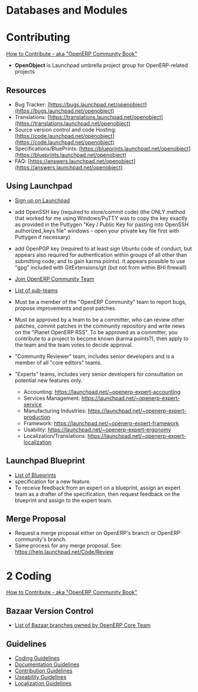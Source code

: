 # Databases and Modules #


# Contributing #

[How to Contribute - aka "OpenERP Community Book"](https://doc.openerp.com)

- **OpenObject** is Launchpad umbrella project group for OpenERP-related projects

## Resources ##

- Bug Tracker: [https://bugs.launchpad.net/openobject](https://bugs.launchpad.net/openobject)
- Translations: [https://translations.launchpad.net/openobject](https://translations.launchpad.net/openobject)
- Source version control and code Hosting: [https://code.launchpad.net/openobject](https://code.launchpad.net/openobject)
- Specifications/BluePrints: [https://blueprints.launchpad.net/openobject](https://blueprints.launchpad.net/openobject)
- FAQ: [https://answers.launchpad.net/openobject](https://answers.launchpad.net/openobject)

## Using Launchpad ##

- [Sign up on Launchpad](https://login.launchpad.net/+new_account)
- add OpenSSH key (required to store/commit code) (the ONLY method that worked for me using Windows/PuTTY was to copy the key exactly as provided in the Puttygen "Key / Public Key for pasting into OpenSSH authorized_keys file" windows - open your private key file first with Puttygen if necessary)
- add OpenPGP key (required to at least sign Ubuntu code of conduct, but appears also required for authentication within groups of all other than submitting code, and to gain karma points). It appears possible to use "gpg" included with GitExtensions/git (but not from within BHI firewall)

- [Join OpenERP Community Team](https://launchpad.net/~openerp-community/+join)
 - [List of sub-teams](https://launchpad.net/~openerp-community-reviewer/+participation)
 - Must be a member of the "OpenERP Community" team to report bugs, propose improvements and post patches.
 - Must be approved by a team to be a committer, who can review other patches, commit patches in the community repository and write news on the "Planet OpenERP RSS". To be approved as a committer, you contribute to a project to become known (karma points?), then apply to the team and the team votes to decide approval.
  - "Community Reviewer" team, includes senior developers and is a member of all "core editors" teams.
 - "Experts" teams, includes very senior developers for consultation on potential new features only.
	 - Accounting: https://launchpad.net/~openerp-expert-accounting
	 - Services Management: https://launchpad.net/~openerp-expert-service
	 - Manufacturing Industries: https://launchpad.net/~openerp-expert-production
	 - Framework: https://launchpad.net/~openerp-expert-framework
	 - Usability: https://launchpad.net/~openerp-expert-ergonomy
	 - Localization/Translations: https://launchpad.net/~openerp-expert-localization

## Launchpad Blueprint ##

- [List of Blueprints](https://blueprints.launchpad.net/openobject)
- specification for a new feature.
- To receive feedback from an expert on a blueprint, assign an expert team as a drafter of the specification, then request feedback on the blueprint and assign to the expert team.

## Merge Proposal ##

- Request a merge proposal either on OpenERP's branch or OpenERP community's branch.
- Same process for any merge proposal. See: https://help.launchpad.net/Code/Review

# 2 Coding #

[How to Contribute - aka "OpenERP Community Book"](https://doc.openerp.com)

## Bazaar Version Control ##

- [List of Bazaar branches owned by OpenERP Core Team](https://code.launchpad.net/~openerp)

## Guidelines ##

- [Coding Guidelines](https://doc.openerp.com/contribute/15_guidelines/coding_guidelines/)
- [Documentation Guidelines](https://doc.openerp.com/contribute/15_guidelines/documentation_guidelines/)
- [Contribution Guidelines](https://doc.openerp.com/contribute/15_guidelines/contribution_guidelines/)
- [Useability Guidelines](https://doc.openerp.com/contribute/15_guidelines/useability_guidelines/)
- [Localization Guidelines](https://doc.openerp.com/contribute/15_guidelines/l10n_guidelines/)
